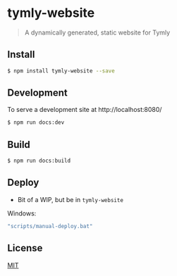 # tymly-website

> A dynamically generated, static website for Tymly

## <a name="install"></a>Install
```bash
$ npm install tymly-website --save
```

## Development

To serve a development site at http://localhost:8080/

``` bash
$ npm run docs:dev
```

## Build

``` bash
$ npm run docs:build
```

## Deploy

* Bit of a WIP, but be in `tymly-website`

Windows:

``` bash
"scripts/manual-deploy.bat"
```

## <a name="license"></a>License
[MIT](https://github.com/wmfs/tymly-website/blob/master/LICENSE)

